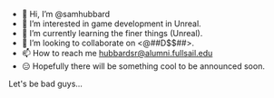 - 👋 Hi, I’m @samhubbard
- 👀 I’m interested in game development in Unreal.
- 🌱 I’m currently learning the finer things (Unreal).
- 💞️ I’m looking to collaborate on <@##D$$##>.
- 📫 How to reach me hubbardsr@alumni.fullsail.edu
- 😑 Hopefully there will be something cool to be announced soon.

Let's be bad guys...


<!---
samhubbard/samhubbard is a ✨ special ✨ repository because its `README.md` (this file) appears on your GitHub profile.
You can click the Preview link to take a look at your changes.
--->
